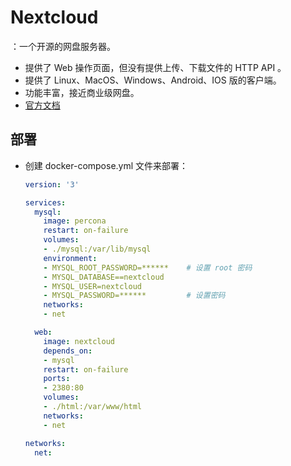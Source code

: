 # Nextcloud

：一个开源的网盘服务器。
- 提供了 Web 操作页面，但没有提供上传、下载文件的 HTTP API 。
- 提供了 Linux、MacOS、Windows、Android、IOS 版的客户端。
- 功能丰富，接近商业级网盘。
- [官方文档](https://docs.nextcloud.com/server/10/user_manual/contents.html)

## 部署

- 创建 docker-compose.yml 文件来部署：
    ```yml
    version: '3'

    services:
      mysql:
        image: percona
        restart: on-failure
        volumes:
        - ./mysql:/var/lib/mysql
        environment:
        - MYSQL_ROOT_PASSWORD=******    # 设置 root 密码
        - MYSQL_DATABASE==nextcloud
        - MYSQL_USER=nextcloud
        - MYSQL_PASSWORD=******         # 设置密码
        networks:
        - net

      web:
        image: nextcloud
        depends_on:
        - mysql
        restart: on-failure
        ports:
        - 2380:80
        volumes:
        - ./html:/var/www/html
        networks:
        - net

    networks:
      net:
    ```

